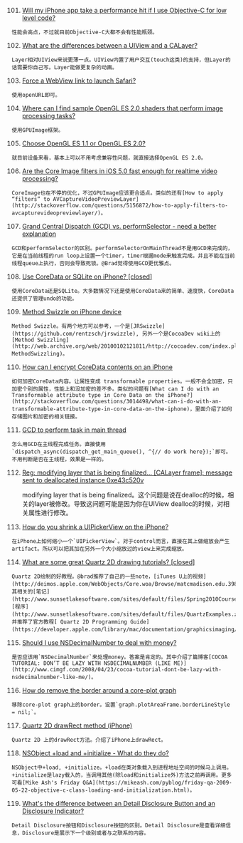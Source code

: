 101. [Will my iPhone app take a performance hit if I use Objective-C for low level code?](http://stackoverflow.com/questions/926728/will-my-iphone-app-take-a-performance-hit-if-i-use-objective-c-for-low-level-cod)

	性能会高点，不过就目前Objective-C大都不会有性能瓶颈。

102. [What are the differences between a UIView and a CALayer?](http://stackoverflow.com/questions/7826306/what-are-the-differences-between-a-uiview-and-a-calayer)

	Layer相对UIView来说更薄一点。UIView内置了用户交互(touch这类)的支持，但Layer的话需要你自己写。Layer能做更复杂的动画。
	
103. [Force a WebView link to launch Safari?](http://stackoverflow.com/questions/2532453/force-a-webview-link-to-launch-safari)

	使用openURL即可。

104. [Where can I find sample OpenGL ES 2.0 shaders that perform image processing tasks?](http://stackoverflow.com/questions/5830139/where-can-i-find-sample-opengl-es-2-0-shaders-that-perform-image-processing-task)

	使用GPUImage框架。

105. [Choose OpenGL ES 1.1 or OpenGL ES 2.0?](http://stackoverflow.com/questions/4784137/choose-opengl-es-1-1-or-opengl-es-2-0)

	就目前设备来看，基本上可以不用考虑兼容性问题，就直接选择OpenGL ES 2.0。
	
106. [Are the Core Image filters in iOS 5.0 fast enough for realtime video processing?](http://stackoverflow.com/questions/6625888/are-the-core-image-filters-in-ios-5-0-fast-enough-for-realtime-video-processing)

	CoreImage也在不停的优化，不过GPUImage应该更合适点。类似的还有[How to apply “filters” to AVCaptureVideoPreviewLayer](http://stackoverflow.com/questions/5156872/how-to-apply-filters-to-avcapturevideopreviewlayer/)。

107. [Grand Central Dispatch (GCD) vs. performSelector - need a better explanation](http://stackoverflow.com/questions/5225130/grand-central-dispatch-gcd-vs-performselector-need-a-better-explanation/)

	GCD和performSelector的区别。performSelectorOnMainThread不是用GCD来完成的，它是在当前线程的run loop上设置一个timer，timer根据mode来触发完成。并且不能在当前线程queue上执行，否则会导致死锁。@Brad觉得使用GCD更优雅点。

108. [Use CoreData or SQLite on iPhone? [closed]](http://stackoverflow.com/questions/1318467/use-coredata-or-sqlite-on-iphone)

	使用CoreData还是SQLite。大多数情况下还是使用CoreData来的简单、速度快，CoreData还提供了管理undo的功能。

109. [Method Swizzle on iPhone device](http://stackoverflow.com/questions/1637604/method-swizzle-on-iphone-device)
	
	Method Swizzle。有两个地方可以参考，一个是[JRSwizzle](https://github.com/rentzsch/jrswizzle), 另外一个是CocoaDev wiki上的[Method Swizzling](http://web.archive.org/web/20100102121811/http://cocoadev.com/index.pl?MethodSwizzling)。

110. [How can I encrypt CoreData contents on an iPhone](http://stackoverflow.com/questions/1645007/how-can-i-encrypt-coredata-contents-on-an-iphone)

	如何加密CoreData内容。让属性变成 transformable properties。一般不会全加密，只加密个别的属性，性能上和没加密的差不多。类似的问题有[What can I do with an Transformable attribute type in Core Data on the iPhone?](http://stackoverflow.com/questions/3014498/what-can-i-do-with-an-transformable-attribute-type-in-core-data-on-the-iphone)，里面介绍了如何存储图片和加密的相关链接。

111. [GCD to perform task in main thread](http://stackoverflow.com/questions/5662360/gcd-to-perform-task-in-main-thread)

	怎么用GCD在主线程完成任务。直接使用`dispatch_async(dispatch_get_main_queue(), ^{// do work here});`即可。不用判断是否在主线程，效果是一样的。

112. [Reg: modifying layer that is being finalized… [CALayer frame]: message sent to deallocated instance 0xe43c520v](http://stackoverflow.com/questions/4956413/reg-modifying-layer-that-is-being-finalized-calayer-frame-message-sen)

	 modifying layer that is being finalized。这个问题是说在dealloc的时候，相关的layer被修改。导致这问题可能是因为你在UIView dealloc的时候，对相关属性进行修改。

113. [How do you shrink a UIPickerView on the iPhone?](http://stackoverflow.com/questions/905969/how-do-you-shrink-a-uipickerview-on-the-iphone)

	在iPhone上如何缩小一个`UIPickerView`。对于control而言，直接在其上做缩放会产生artifact。所以可以把其加在另外一个大小缩放过的view上来完成缩放。

114. [What are some great Quartz 2D drawing tutorials? [closed]](http://stackoverflow.com/questions/3463256/what-are-some-great-quartz-2d-drawing-tutorials)

	Quartz 2D绘制的好教程。@brad推荐了自己的一些note，[iTunes U上的视频](http://deimos.apple.com/WebObjects/Core.woa/Browse/matcmadison.edu.3989485784.03989485786)，其相关的[笔记](http://www.sunsetlakesoftware.com/sites/default/files/Spring2010CourseNotes/quartz%202d%20drawing.html)、[程序](http://www.sunsetlakesoftware.com/sites/default/files/QuartzExamples.zip)，并推荐了官方教程[ Quartz 2D Programming Guide](https://developer.apple.com/library/mac/documentation/graphicsimaging/conceptual/drawingwithquartz2d/Introduction/Introduction.html)。

115. [Should I use NSDecimalNumber to deal with money?](http://stackoverflow.com/questions/421463/should-i-use-nsdecimalnumber-to-deal-with-money)
	
	是否应该用`NSDecimalNumber`来处理money。答案是肯定的。其中介绍了篇博客[COCOA TUTORIAL: DON’T BE LAZY WITH NSDECIMALNUMBER (LIKE ME)](http://www.cimgf.com/2008/04/23/cocoa-tutorial-dont-be-lazy-with-nsdecimalnumber-like-me/)。

116. [How do remove the border around a core-plot graph](http://stackoverflow.com/questions/2194290/how-do-remove-the-border-around-a-core-plot-graph)

	移除core-plot graph上的border。设置`graph.plotAreaFrame.borderLineStyle = nil;`。

117. [Quartz 2D drawRect method (iPhone)](http://stackoverflow.com/questions/716351/quartz-2d-drawrect-method-iphone)

	Quartz 2D 上的drawRect方法。介绍了iPhone上drawRect。

118. [NSObject +load and +initialize - What do they do?](http://stackoverflow.com/questions/13326435/nsobject-load-and-initialize-what-do-they-do)

	NSObject中+load, +initialize。+load在类对象载入到进程地址空间的时候马上调用。+initialize是lazy载入的，当调用其他(除load和initialize外)方法之前再调用。更多可看[Mike Ash's Friday Q&A](https://mikeash.com/pyblog/friday-qa-2009-05-22-objective-c-class-loading-and-initialization.html)。

119. [What's the difference between an Detail Disclosure Button and an Disclosure Indicator?](http://stackoverflow.com/questions/3078665/whats-the-difference-between-an-detail-disclosure-button-and-an-disclosure-indi)

	Detail Disclosure按钮和Disclosure按钮的区别。Detail Disclosure是查看详细信息，Disclosure是展示下一个级别或者与之联系的内容。
